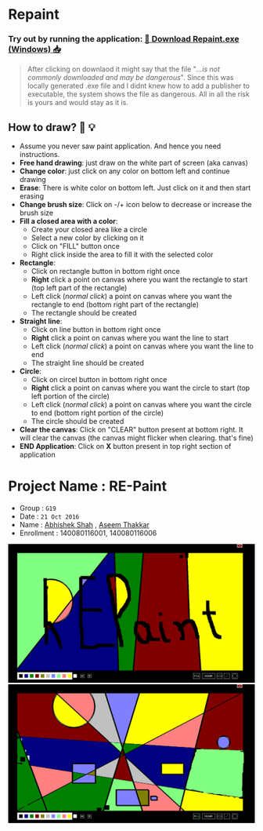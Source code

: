 # Repaint

### Try out by running the application: [🔗 Download Repaint.exe (Windows) 📥](https://github.com/abhi5658/repaint/raw/master/Repaint.exe)
> After clicking on downlaod it might say that the file "*...is not commonly downloaded and may be dangerous*". Since this was locally generated .exe file and I didnt knew how to add a publisher to executable, the system shows the file as dangerous. All in all the risk is yours and would stay as it is.

## How to draw? :art: :bulb:
- Assume you never saw paint application. And hence you need instructions.
- **Free hand drawing**: just draw on the white part of screen (aka canvas)
- **Change color**: just click on any color on bottom left and continue drawing
- **Erase**: There is white color on bottom left. Just click on it and then start erasing
- **Change brush size**: Click on -/+ icon below to decrease or increase the brush size
- **Fill a closed area with a color**:
  - Create your closed area like a circle
  - Select a new color by clicking on it
  - Click on "FILL" button once
  - Right click inside the area to fill it with the selected color
- **Rectangle**:
  - Click on rectangle button in bottom right once
  - **Right** click a point on canvas where you want the rectangle to start (top left part of the rectangle)
  - Left click (*normal click*) a point on canvas where you want the rectangle to end (bottom right part of the rectangle)
  - The rectangle should be created
- **Straight line**:
  - Click on line button in bottom right once
  - **Right** click a point on canvas where you want the line to start
  - Left click (*normal click*) a point on canvas where you want the line to end
  - The straight line should be created
- **Circle**:
  - Click on circel button in bottom right once
  - **Right** click a point on canvas where you want the circle to start (top left portion of the circle)
  - Left click (*normal click*) a point on canvas where you want the circle to end (bottom right portion of the circle)
  - The circle should be created
- **Clear the canvas**: Click on "CLEAR" button present at bottom right. It will clear the canvas (the canvas might flicker when clearing. that's fine)
- **END Application**: Click on **X** button present in top right section of application

# Project Name : RE-Paint
- Group : `G19`
- Date : `21 Oct 2016`
- Name : [Abhishek Shah](https://github.com/abhi5658) , [Aseem Thakkar](https://github.com/aseem-thakkar)
- Enrollment : 140080116001, 140080116006

![screenshot](https://github.com/abhi5658/repaint/raw/master/Screenshots/Screenshot%20(repaint)%20.png)
![screenshot](https://github.com/abhi5658/repaint/raw/master/Screenshots/Screenshot%20(drawing).png)
